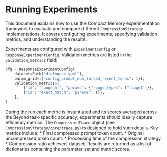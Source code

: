 # Running Experiments

This document explains how to use the Compact Memory experimentation framework to evaluate and compare different `CompressionStrategy` implementations. It covers configuring experiments, specifying validation metrics, and understanding the results.

Experiments are configured with `ExperimentConfig` or `ResponseExperimentConfig`.
Validation metrics are listed in the `validation_metrics` field:

```python
cfg = ResponseExperimentConfig(
    dataset=Path("dialogues.yaml"),
    param_grid=[{"config_prompt_num_forced_recent_turns": 1}],
    validation_metrics=[
        {"id": "rouge_hf", "params": {"rouge_types": ["rouge1"]}},
        {"id": "exact_match", "params": {}},
    ],
)
```

During the run each metric is instantiated and its scores averaged across the
Beyond task-specific accuracy, experiments should ideally capture efficiency metrics. The `CompressionTrace` object (see `CompressionStrategy/core/trace.py`) is designed to hold such details. Key metrics include:
    * Final compressed prompt token count.
    * Original uncompressed token count.
    * Processing time of the compression strategy.
    * Compression ratio achieved.
dataset. Results are returned as a list of dictionaries containing the parameter
set and metric scores.
